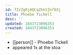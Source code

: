 ```yaml
---
id: fZzZgRj0QCqZkktZnf0Xj
title: Phoebe Tickell
desc: ''
updated: 1643723096353
created: 1643723096353
---
```



- [[person]] - Phoebe Tickell
- appeared 1x at the stoa
